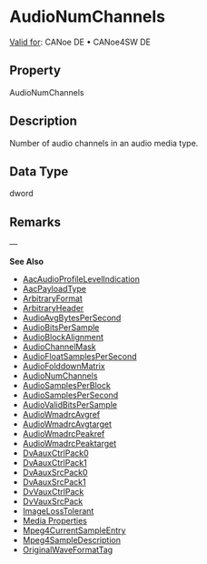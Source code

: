 # AudioNumChannels

[Valid for](../../../Shared/FeatureAvailability.md): CANoe DE • CANoe4SW DE

## Property

AudioNumChannels

## Description

Number of audio channels in an audio media type.

## Data Type

dword

## Remarks

—

**See Also**

- [AacAudioProfileLevelIndication](CAPLfunctionAacAudioProfileLevelIndication.md#aanchor8590)
- [AacPayloadType](CAPLfunctionAacPayloadType.md#aanchor1606)
- [ArbitraryFormat](CAPLfunctionArbitraryFormat.md#aanchor27005)
- [ArbitraryHeader](CAPLfunctionArbitraryHeader.md#aanchor21534)
- [AudioAvgBytesPerSecond](CAPLfunctionAudioAvgBytesPerSecond.md#aanchor9386)
- [AudioBitsPerSample](CAPLfunctionAudioBitsPerSample.md#aanchor26333)
- [AudioBlockAlignment](CAPLfunctionAudioBlockAlignment.md#aanchor24174)
- [AudioChannelMask](CAPLfunctionAudioChannelMask.md#aanchor17042)
- [AudioFloatSamplesPerSecond](CAPLfunctionAudioFloatSamplesPerSecond.md#aanchor626)
- [AudioFolddownMatrix](CAPLfunctionAudioFolddownMatrix.md#aanchor10599)
- [AudioNumChannels](#aanchor3017)
- [AudioSamplesPerBlock](CAPLfunctionAudioSamplesPerBlock.md#aanchor25308)
- [AudioSamplesPerSecond](CAPLfunctionAudioSamplesPerSecond.md#aanchor19904)
- [AudioValidBitsPerSample](CAPLfunctionAudioValidBitsPerSample.md#aanchor311)
- [AudioWmadrcAvgref](CAPLfunctionAudioWmadrcAvgref.md#aanchor13019)
- [AudioWmadrcAvgtarget](CAPLfunctionAudioWmadrcAvgtarget.md#aanchor20817)
- [AudioWmadrcPeakref](CAPLfunctionAudioWmadrcPeakref.md#aanchor20514)
- [AudioWmadrcPeaktarget](CAPLfunctionAudioWmadrcPeaktarget.md#aanchor19916)
- [DvAauxCtrlPack0](CAPLfunctionDvAauxCtrlPack0.md#aanchor5039)
- [DvAauxCtrlPack1](CAPLfunctionDvAauxCtrlPack1.md#aanchor29293)
- [DvAauxSrcPack0](CAPLfunctionDvAauxSrcPack0.md#aanchor790)
- [DvAauxSrcPack1](CAPLfunctionDvAauxSrcPack1.md#aanchor3146)
- [DvVauxCtrlPack](CAPLfunctionDvVauxCtrlPack.md#aanchor31626)
- [DvVauxSrcPack](CAPLfunctionDvVauxSrcPack.md#aanchor28649)
- [ImageLossTolerant](CAPLfunctionImageLossTolerant.md#aanchor11000)
- [Media Properties](../CAPLfunctionsMediaProperties.md#aanchor20862)
- [Mpeg4CurrentSampleEntry](CAPLfunctionMpeg4CurrentSampleEntry.md#aanchor22489)
- [Mpeg4SampleDescription](CAPLfunctionMpeg4SampleDescription.md#aanchor2114)
- [OriginalWaveFormatTag](CAPLfunctionOriginalWaveFormatTag.md#aanchor16049)
